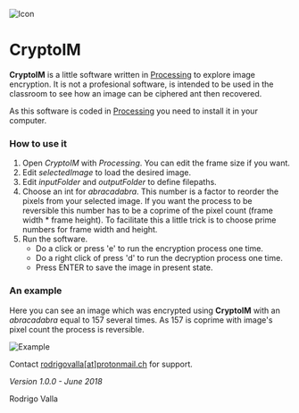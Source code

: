 ![Icon](https://gitlab.com/rodrigovalla/cryptoim/-/raw/master/img/icon64x64.png)
# CryptoIM

**CryptoIM** is a little software written in [Processing](https://processing.org) to
explore image encryption. It is not a profesional software, is intended to be used in the
classroom to see how an image can be ciphered ant then recovered.

As this software is coded in [Processing](https://processing.org) you need to install it
in your computer.

### How to use it
1. Open _CryptoIM_ with _Processing_. You can edit the frame size if you want.
2. Edit _selectedImage_ to load the desired image.
3. Edit _inputFolder_ and _outputFolder_ to define filepaths.
4. Choose an int for _abracadabra_. This number is a factor to reorder the pixels from your
selected image. If you want the process to be reversible this number has to be a coprime of
the pixel count (frame width * frame height). To facilitate this a little trick is to choose
prime numbers for frame width and height.
5. Run the software.
	- Do a click or press 'e' to run the encryption process one time.
	- Do a right click of press 'd' to run the decryption process one time.
	- Press ENTER to save the image in present state.

### An example
Here you can see an image which was encrypted using **CryptoIM** with an _abracadabra_
equal to 157 several times. As 157 is coprime with image's pixel count the process is
reversible.

![Example](https://gitlab.com/rodrigovalla/cryptoim/-/raw/master/img/CryptoIM.jpg)

Contact [rodrigovalla[at]protonmail.ch](mailto:rodrigovalla@protonmail.ch)
for support.

_Version 1.0.0 - June 2018_

Rodrigo Valla
